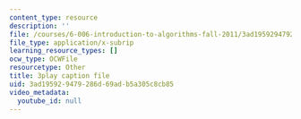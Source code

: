 ```yaml
---
content_type: resource
description: ''
file: /courses/6-006-introduction-to-algorithms-fall-2011/3ad195929479286d69adb5a305c8cb85_ocZMDMZwhCY.srt
file_type: application/x-subrip
learning_resource_types: []
ocw_type: OCWFile
resourcetype: Other
title: 3play caption file
uid: 3ad19592-9479-286d-69ad-b5a305c8cb85
video_metadata:
  youtube_id: null
---
```

